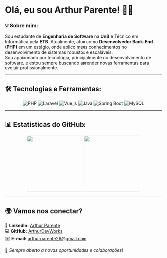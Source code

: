 # Olá, eu sou Arthur Parente! 👋🚀

### 💡 Sobre mim:
Sou estudante de **Engenharia de Software** na **UnB** e Técnico em Informática pela **ETB**. Atualmente, atuo como **Desenvolvedor Back-End (PHP)** em um estágio, onde aplico meus conhecimentos no desenvolvimento de sistemas robustos e escaláveis.  
Sou apaixonado por tecnologia, principalmente no desenvolvimento de software, e estou sempre buscando aprender novas ferramentas para evoluir profissionalmente.  

---

## 🛠️ Tecnologias e Ferramentas:
  
<div align="center">
  <img src="https://img.shields.io/badge/PHP-777BB4?style=for-the-badge&logo=php&logoColor=white" alt="PHP" />
  <img src="https://img.shields.io/badge/Laravel-FF2D20?style=for-the-badge&logo=laravel&logoColor=white" alt="Laravel" />
  <img src="https://img.shields.io/badge/Vue.js-35495E?style=for-the-badge&logo=vuedotjs&logoColor=4FC08D" alt="Vue.js" />
  <img src="https://img.shields.io/badge/Java-ED8B00?style=for-the-badge&logo=openjdk&logoColor=white" alt="Java"/>
  <img src="https://img.shields.io/badge/Spring_Boot-6DB33F?style=for-the-badge&logo=spring-boot&logoColor=white" alt="Spring Boot" />
  <img src="https://img.shields.io/badge/MySQL-4479A1?style=for-the-badge&logo=mysql&logoColor=white" alt="MySQL" />
</div>

---

## 📊 Estatísticas do GitHub:

<div align="center">
  <img height="180em" src="https://github-readme-stats.vercel.app/api?username=ArthurDevWorks&show_icons=true&theme=dracula&include_all_commits=true&count_private=true"/>
  <img height="180em" src="https://github-readme-stats.vercel.app/api/top-langs/?username=ArthurDevWorks&layout=compact&theme=dracula"/>
</div>

---

## 🌍 Vamos nos conectar?

📌 **LinkedIn:** [Arthur Parente](https://www.linkedin.com/in/arthur-soares-parente-177728320/)  
💻 **GitHub:** [ArthurDevWorks](https://github.com/ArthurDevWorks)  
✉️ **E-mail:** arthurparente26@gmail.com  

🚀 *Sempre aberto a novas oportunidades e colaborações!*
